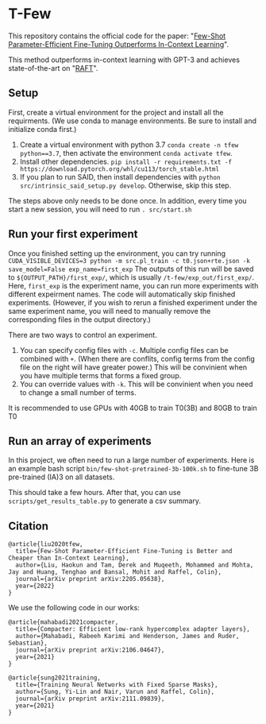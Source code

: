 # T-Few

This repository contains the official code for the paper: "[Few-Shot Parameter-Efficient Fine-Tuning Outperforms In-Context Learning](https://arxiv.org/abs/2205.05638)".

This method outperforms in-context learning with GPT-3 and achieves state-of-the-art on "[RAFT](https://huggingface.co/spaces/ought/raft-leaderboard)".

## Setup

First, create a virtual environment for the project and install all the requirments.
(We use conda to manage environments. Be sure to install and initialize conda first.)

1. Create a virtual environment with python 3.7 `conda create -n tfew python==3.7`, then activate the environment `conda activate tfew`.
2. Install other dependencies. `pip install -r requirements.txt -f https://download.pytorch.org/whl/cu113/torch_stable.html`
3. If you plan to run SAID, then install dependencies with `python src/intrinsic_said_setup.py develop`. Otherwise, skip this step. 

The steps above only needs to be done once. In addition, every time you start a new session, you will need to run `. src/start.sh`

## Run your first experiment

Once you finished setting up the environment, you can try running
`CUDA_VISIBLE_DEVICES=3 python -m src.pl_train -c t0.json+rte.json -k save_model=False exp_name=first_exp`
The outputs of this run will be saved to `${OUTPUT_PATH}/first_exp/`, which is usually `/t-few/exp_out/first_exp/`. Here, `first_exp` is the experiment name, you can run more experiments with different expeirment names. The code will automatically skip finished experiments. (However, if you wish to rerun a finished experiment under the same experiment name, you will need to manually remove the corresponding files in the output directory.)

There are two ways to control an experiment.

1. You can specify config files with `-c`. Multiple config files can be combined with `+`. (When there are conflits, config terms from the config file on the right will have greater power.) This will be convinient when you have multiple terms that forms a fixed group.
2. You can override values with `-k`. This will be convinient when you need to change a small number of terms.

It is recommended to use GPUs with 40GB to train T0(3B) and 80GB to train T0

## Run an array of experiments

In this project, we often need to run a large number of experiments.
Here is an example bash script `bin/few-shot-pretrained-3b-100k.sh` to fine-tune 3B pre-trained (IA)3 on all datasets.

This should take a few hours. After that, you can use `scripts/get_results_table.py` to generate a csv summary.

## Citation


```
@article{liu2020tfew,
  title={Few-Shot Parameter-Efficient Fine-Tuning is Better and Cheaper than In-Context Learning},
  author={Liu, Haokun and Tam, Derek and Muqeeth, Mohammed and Mohta, Jay and Huang, Tenghao and Bansal, Mohit and Raffel, Colin},
  journal={arXiv preprint arXiv:2205.05638},
  year={2022}
}
```

We use the following code in our works:
```
@article{mahabadi2021compacter,
  title={Compacter: Efficient low-rank hypercomplex adapter layers},
  author={Mahabadi, Rabeeh Karimi and Henderson, James and Ruder, Sebastian},
  journal={arXiv preprint arXiv:2106.04647},
  year={2021}
}

@article{sung2021training,
  title={Training Neural Networks with Fixed Sparse Masks},
  author={Sung, Yi-Lin and Nair, Varun and Raffel, Colin},
  journal={arXiv preprint arXiv:2111.09839},
  year={2021}
}
```
